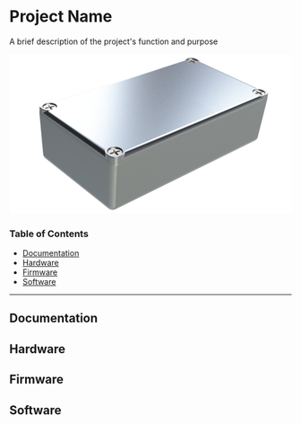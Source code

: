 # Project Name
A brief description of the project's function and purpose

<img src="/img/!main.png" alt="!main.png" width="600">

### Table of Contents
* [Documentation](#Documentation)
* [Hardware](#Hardware)
* [Firmware](#Firmware)
* [Software](#Software)
---

## Documentation

## Hardware

## Firmware

## Software
